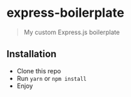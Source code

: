# express-boilerplate
> My custom Express.js boilerplate

## Installation
* Clone this repo
* Run `yarn` or `npm install`
* Enjoy
